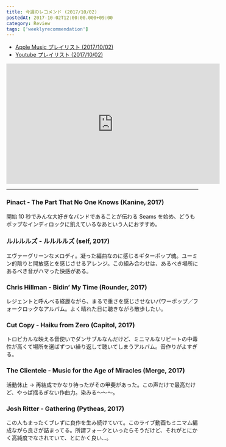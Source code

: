 ```yaml
---
title: 今週のレコメンド (2017/10/02)
postedAt: 2017-10-02T12:00:00.000+09:00
category: Review
tags: ['weeklyrecommendation']
---
```


- [Apple Music プレイリスト (2017/10/02)](https://itunes.apple.com/jp/playlist/%E4%BB%8A%E9%80%B1%E3%81%AE%E3%83%AC%E3%82%B3%E3%83%A1%E3%83%B3%E3%83%89-2017-10-02/idpl.u-55D6466tYDxR47)
- [Youtube プレイリスト (2017/10/02)](https://www.youtube.com/playlist?list=PLegnWsUgQayd43ZIg5VDcF2rqrAftCK1N)
<iframe width="560" height="315" class="youtube" src="https://www.youtube.com/embed/videoseries?list=PLegnWsUgQayd43ZIg5VDcF2rqrAftCK1N" frameborder="0" allowfullscreen=""></iframe>

---

### Pinact - The Part That No One Knows (Kanine, 2017)

開始 10 秒でみんな大好きなバンドであることが伝わる Seams を始め、どうもポップなインディロックに飢えているなあという人におすすめ。

### ルルルルズ - ルルルルズ (self, 2017)

エヴァーグリーンなメロディ。凝った編曲なのに感じるギターポップ魂。ユーミン的陰りと開放感とを感じさせるアレンジ。この組み合わせは、あるべき場所にあるべき音がハマった快感がある。

### Chris Hillman - Bidin’ My Time (Rounder, 2017)

レジェントと呼んべる経歴ながら、まるで重さを感じさせないパワーポップ／フォークロックなアルバム。よく晴れた日に聴きながら散歩したい。

### Cut Copy - Haiku from Zero (Capitol, 2017)

トロピカルな映える音使いでダンサブルなんだけど、ミニマルなリピートの中毒性が高くて場所を選ばずつい繰り返して聴いてしまうアルバム。音作りがよすぎる。

### The Clientele - Music for the Age of Miracles (Merge, 2017)

活動休止 → 再結成でかなり待ったがその甲斐があった。この声だけで最高だけど、やっぱ揺るぎない作曲力。染みる〜〜〜。

### Josh Ritter - Gathering (Pytheas, 2017)

この人もまったくブレずに良作を生み続けていて。このライブ動画もミニマム編成ながら良さが詰まってる。所謂フォークといったらそうだけど、それがとにかく高純度でなされていて、とにかく良い…。
